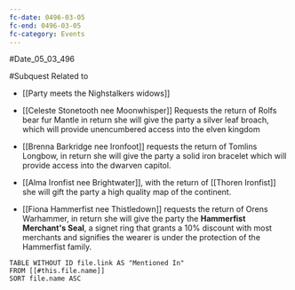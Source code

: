 ```yaml
---
fc-date: 0496-03-05
fc-end: 0496-03-05
fc-category: Events
---
```


#Date_05_03_496 

#Subquest 
Related to 
- [[Party meets the Nighstalkers widows]] 

- [[Celeste Stonetooth nee Moonwhisper]] Requests the return of Rolfs bear fur Mantle in return she will give the party a silver leaf broach, which will provide unencumbered access into the elven kingdom 
- [[Brenna Barkridge nee Ironfoot]] requests the return of Tomlins Longbow, in return she will give the party a solid iron bracelet which will provide access into the dwarven capitol. 
- [[Alma Ironfist nee Brightwater]], with the return of [[Thoren Ironfist]] she will gift the party a high quality map of the continent. 
- [[Fiona Hammerfist nee Thistledown]] requests the return of Orens Warhammer, in return she will give the party the **Hammerfist Merchant's Seal**, a signet ring that grants a 10% discount with most merchants and signifies the wearer is under the protection of the Hammerfist family.


```dataview
TABLE WITHOUT ID file.link AS "Mentioned In"
FROM [[#this.file.name]]
SORT file.name ASC
```

